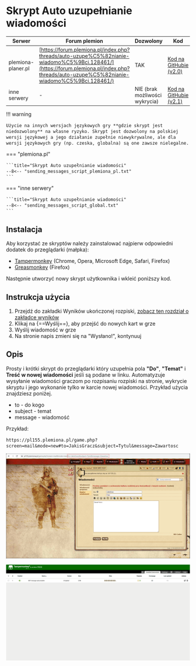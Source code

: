 # Skrypt Auto uzupełnianie wiadomości

| Serwer             | Forum plemion                                                                                                                                                                            | Dozwolony                      | Kod                                                                                                                                    |
| ------------------ | ---------------------------------------------------------------------------------------------------------------------------------------------------------------------------------------- | ------------------------------ | -------------------------------------------------------------------------------------------------------------------------------------- |
| plemiona-planer.pl | [https://forum.plemiona.pl/index.php?threads/auto-uzupe%C5%82nianie-wiadomo%C5%9Bci.128461/](https://forum.plemiona.pl/index.php?threads/auto-uzupe%C5%82nianie-wiadomo%C5%9Bci.128461/) | TAK                            | [Kod na GitHubie (v2.0)](https://github.com/rafsaf/scripts_tribal_wars/blob/2024-09-01/public/GET_message_autocomplete.js)             |
| inne serwery       | -                                                                                                                                                                                        | NIE (brak możliwości wykrycia) | [Kod na GitHubie (v2.1)](https://github.com/rafsaf/scripts_tribal_wars/blob/2024-09-01/public/GET_message_autocomplete_v2.1_global.js) |

!!! warning

    Użycie na innych wersjach językowych gry **gdzie skrypt jest niedozwolony** na własne ryzyko. Skrypt jest dozwolony na polskiej wersji językowej a jego działanie zupełnie niewykrywalne, ale dla wersji językowych gry (np. czeska, globalna) są one zawsze nielegalne.

=== "plemiona.pl"

    ```title="Skrypt Auto uzupełnianie wiadomości"
    --8<-- "sending_messages_script_plemiona_pl.txt"
    ```
=== "inne serwery"

    ```title="Skrypt Auto uzupełnianie wiadomości"
    --8<-- "sending_messages_script_global.txt"
    ```

## Instalacja

Aby korzystać ze skryptów należy zainstalować najpierw odpowiedni dodatek do przeglądarki (małpka):

- [Tampermonkey](https://www.tampermonkey.net/) (Chrome, Opera, Microsoft Edge, Safari, Firefox)
- [Greasmonkey](https://addons.mozilla.org/pl/firefox/addon/greasemonkey/) (Firefox)

Następnie utworzyć nowy skrypt użytkownika i wkleić poniższy kod.

## Instrukcja użycia

1. Przejdź do zakładki Wyników ukończonej rozpiski, [zobacz ten rozdział o zakładce wyników](./../first_steps/step_7_results_tab.md)
2. Klikaj na {==Wyślij==}, aby przejść do nowych kart w grze
3. Wyślij wiadomość w grze
4. Na stronie napis zmieni się na "Wysłano!", kontynuuj


## Opis

Prosty i krótki skrypt do przeglądarki który uzupełnia pola **"Do"**, **"Temat"** i **Treść w nowej wiadomości** jeśli są podane w linku. Automatyzuje wysyłanie wiadomości graczom po rozpisaniu rozpiski na stronie, wykrycie skryptu i jego wykonanie tylko w karcie nowej wiadomości. Przykład użycia znajdziesz poniżej.

- to - do kogo
- subject - temat
- message - wiadomość

Przykład:

```
https://pl155.plemiona.pl/game.php?screen=mail&mode=new#to=JakisGracz&subject=Tytul&message=Zawartosc
```

![Przykładowa wiadomość](image.png)

![Menu tampermonkey](image-1.png)